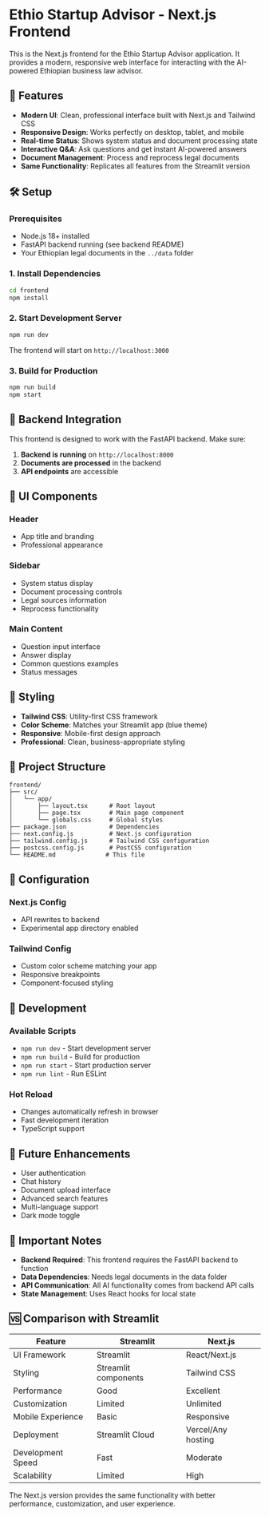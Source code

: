 # Ethio Startup Advisor - Next.js Frontend

This is the Next.js frontend for the Ethio Startup Advisor application. It provides a modern, responsive web interface for interacting with the AI-powered Ethiopian business law advisor.

## 🚀 Features

- **Modern UI**: Clean, professional interface built with Next.js and Tailwind CSS
- **Responsive Design**: Works perfectly on desktop, tablet, and mobile
- **Real-time Status**: Shows system status and document processing state
- **Interactive Q&A**: Ask questions and get instant AI-powered answers
- **Document Management**: Process and reprocess legal documents
- **Same Functionality**: Replicates all features from the Streamlit version

## 🛠️ Setup

### Prerequisites
- Node.js 18+ installed
- FastAPI backend running (see backend README)
- Your Ethiopian legal documents in the `../data` folder

### 1. Install Dependencies
```bash
cd frontend
npm install
```

### 2. Start Development Server
```bash
npm run dev
```

The frontend will start on `http://localhost:3000`

### 3. Build for Production
```bash
npm run build
npm start
```

## 🔗 Backend Integration

This frontend is designed to work with the FastAPI backend. Make sure:

1. **Backend is running** on `http://localhost:8000`
2. **Documents are processed** in the backend
3. **API endpoints** are accessible

## 📱 UI Components

### Header
- App title and branding
- Professional appearance

### Sidebar
- System status display
- Document processing controls
- Legal sources information
- Reprocess functionality

### Main Content
- Question input interface
- Answer display
- Common questions examples
- Status messages

## 🎨 Styling

- **Tailwind CSS**: Utility-first CSS framework
- **Color Scheme**: Matches your Streamlit app (blue theme)
- **Responsive**: Mobile-first design approach
- **Professional**: Clean, business-appropriate styling

## 📁 Project Structure

```
frontend/
├── src/
│   └── app/
│       ├── layout.tsx      # Root layout
│       ├── page.tsx        # Main page component
│       └── globals.css     # Global styles
├── package.json            # Dependencies
├── next.config.js          # Next.js configuration
├── tailwind.config.js      # Tailwind CSS configuration
├── postcss.config.js       # PostCSS configuration
└── README.md              # This file
```

## 🔧 Configuration

### Next.js Config
- API rewrites to backend
- Experimental app directory enabled

### Tailwind Config
- Custom color scheme matching your app
- Responsive breakpoints
- Component-focused styling

## 🚀 Development

### Available Scripts
- `npm run dev` - Start development server
- `npm run build` - Build for production
- `npm run start` - Start production server
- `npm run lint` - Run ESLint

### Hot Reload
- Changes automatically refresh in browser
- Fast development iteration
- TypeScript support

## 🔮 Future Enhancements

- User authentication
- Chat history
- Document upload interface
- Advanced search features
- Multi-language support
- Dark mode toggle

## 🚨 Important Notes

- **Backend Required**: This frontend requires the FastAPI backend to function
- **Data Dependencies**: Needs legal documents in the data folder
- **API Communication**: All AI functionality comes from backend API calls
- **State Management**: Uses React hooks for local state

## 🆚 Comparison with Streamlit

| Feature | Streamlit | Next.js |
|---------|-----------|---------|
| UI Framework | Streamlit | React/Next.js |
| Styling | Streamlit components | Tailwind CSS |
| Performance | Good | Excellent |
| Customization | Limited | Unlimited |
| Mobile Experience | Basic | Responsive |
| Deployment | Streamlit Cloud | Vercel/Any hosting |
| Development Speed | Fast | Moderate |
| Scalability | Limited | High |

The Next.js version provides the same functionality with better performance, customization, and user experience.
